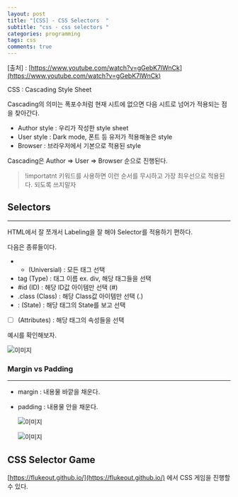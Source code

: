 ```yaml
---
layout: post
title: "[CSS] - CSS Selectors  "
subtitle: "css - css selectors "
categories: programming
tags: css
comments: true
---
```


[출처] : [https://www.youtube.com/watch?v=gGebK7lWnCk](https://www.youtube.com/watch?v=gGebK7lWnCk)

CSS : Cascading Style Sheet

Cascading의 의미는 폭포수처럼 현재 시트에 없으면 다음 시트로 넘어가 적용되는 점을 찾아간다.

- Author style : 우리가 작성한 style sheet
- User style : Dark mode, 폰트 등 유저가 적용해놓은 style
- Browser : 브라우저에서 기본으로 적용된 style

Cascading은 Author ⇒ User ⇒ Browser 순으로 진행된다.

> !importatnt 키워드를 사용하면 이런 순서를 무시하고 가장 최우선으로 적용된다.
> 되도록 쓰지말자

## Selectors

---

HTML에서 잘 쪼개서 Labeling을 잘 해야 Selector를 적용하기 편하다.

다음은 종류들이다.

- - (Universial) : 모든 태그 선택
- tag (Type) : 태그 이름 ex. div, 해당 태그들을 선택
- #id (ID) : 해당 ID값 아이템만 선택 (#)
- .class (Class) : 해당 Class값 아이템만 선택 (.)
- : (State) : 해당 태그의 State를 보고 선택
- [ ] (Attributes) : 해당 태그의 속성들을 선택

예시를 확인해보자.

![이미지](https://Funncy.github.io/assets/img/css/css-01.png "example")

### Margin vs Padding

---

- margin : 내용물 바깥을 채운다.
- padding : 내용물 안을 채운다.

  ![이미지](https://Funncy.github.io/assets/img/css/css-02.png "margin")

  ![이미지](https://Funncy.github.io/assets/img/css/css-03.png "padding")

## CSS Selector Game

[https://flukeout.github.io/](https://flukeout.github.io/) 에서 CSS 게임을 진행할 수 있다.
